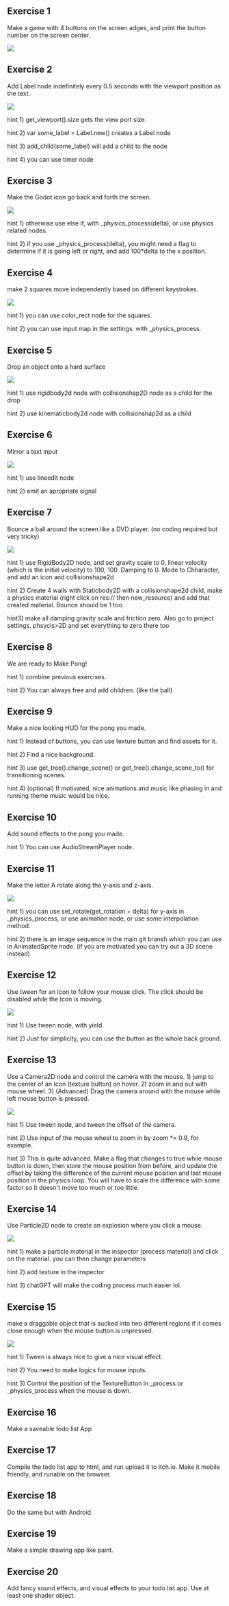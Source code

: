 ## Exercise 1
Make a game with 4 buttons on the screen adges, and print the button number on the screen center.

![](exercise1.gif)

## Exercise 2
Add Label node indefinitely every 0.5 seconds with the viewport position as the text. 

![](exercise2.mkv.gif)

hint 1) get_viewport().size gets the view port size.

hint 2) var some_label = Label.new() creates a Label node

hint 3) add_child(some_label) will add a child to the node

hint 4) you can use timer node

## Exercise 3
Make the Godot icon go back and forth the screen.

![](exercise3.gif)

hint 1) otherwise use else if, with _physics_process(delta), or use physics related nodes.

hint 2) if you use _physics_process(delta), you might need a flag to determine if it is going left or right, and add
 100*delta to the x position.



## Exercise 4
make 2 squares move independently based on different keystrokes.

![](exercise4.gif)


hint 1) you can use color_rect node for the squares.

hint 2) you can use input map in the settings. with _physics_process.


## Exercise 5
Drop an object onto a hard surface

![](exercise5.gif)

hint 1) use rigidbody2d node with collisionshap2D node as a child for the drop

hint 2) use kinematicbody2d node with collisionshap2d as a child


## Exercise 6
Mirror a text input

![](exercise6.gif)

hint 1) use lineedit node

hint 2) emit an apropriate signal


## Exercise 7
Bounce a ball around the screen like a DVD player. (no coding required but  very tricky)


![](exercise7.gif)

hint 1) use RigidBody2D node, and set gravity scale to 0, linear velocity (which is the initial velocity) to 100, 100. Damping to 0. Mode to Chharacter, and add an icon and collisionshape2d

hint 2) Create 4 walls with Staticbody2D with a collisionshape2d child, make a physics material (right click on res:// then new_resource) and add that created material. Bounce should be 1 too.

hint3) make all damping gravity scale and friction zero. Also go to project settings, phsycis>2D and set everything to zero there too 

## Exercise 8
We are ready to Make Pong!


hint 1) combine previous exercises.

hint 2) You can always free and add children. (like the ball)


## Exercise 9
Make a nice looking HUD for the pong you made.


hint 1) Instead of buttons, you can use texture button and find assets for it.

hint 2) Find a nice background.

hint 3) use get_tree().change_scene() or get_tree().change_scene_to() for transitioning scenes.

hint 4) (optional) If motivated, nice animations and music like phasing in and running theme music would be nice.


## Exercise 10
Add sound effects to the pong you made.

hint 1) You can use AudioStreamPlayer node.


## Exercise 11
Make the letter A rotate along the y-axis and z-axis.

![](exercise11.gif)

hint 1) you can use set_rotate(get_rotation + delta) for y-axis in _physics_process, or use animation node, or use some interpolation method. 

hint 2) there is an image sequence in the main git bransh which you can use in AnimatedSprite node. (if you are motivated you can try out a 3D scene instead)

## Exercise 12
Use tween for an Icon to follow your mouse click. The click should be disabled while the Icon is moving.

![](exercise12.gif)

hint 1) Use tween node, with yield.

hint 2) Just for simplicity, you can use the button as the whole back ground.

## Exercise 13
Use a Camera2D node and control the camera with the mouse. 1) jump to the center of an Icon (texture button) on hover. 2) zoom in and out with mouse wheel. 3) (Advanced) Drag the camera around with the mouse while left mouse button is pressed.

![](exercise13.gif)

hint 1) Use tween node, and tween the offset of the camera.

hint 2) Use input of the mouse wheel to zoom in by zoom *= 0.9, for example.

hint 3) This is quite advanced. Make a flag that changes to true while mouse button is down, then store the mouse position from before, and update the offset by taking the difference of the current mouse position and last mouse position in the physics loop. You will have to scale the difference with some factor so it doesn't move too much or too little.


## Exercise 14
Use Particle2D node to create an explosion where you click a mouse.

![](exercise14.gif)

hint 1) make a particle material in the inspector (process material) and click on the material. you can then change parameters

hint 2) add texture in the inspector

hint 3) chatGPT will make the coding process much easier lol.

## Exercise 15
make a draggable object that is sucked into two different regions if it comes close enough when the mouse button is unpressed.

![](exercise15.gif)

hint 1) Tween is always nice to give a nice visual effect.

hint 2) You need to make logics for mouse inputs.

hint 3) Control the position of the TextureButton in _process or _physics_process when the mouse is down.

## Exercise 16
Make a saveable todo list App

## Exercise 17
Compile the todo list app to html, and run upload it to itch.io. Make it mobile friendly, and runable on the browser.

## Exercise 18
Do the same but with Android.

## Exercise 19
Make a simple drawing app like paint.

## Exercise 20
Add fancy sound effects, and visual effects to your todo list app. Use at least one shader object. 
